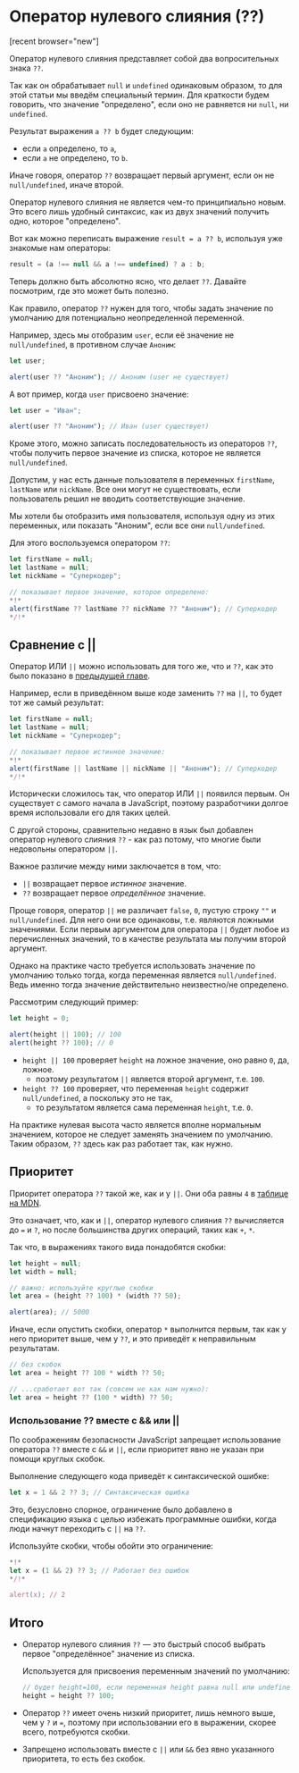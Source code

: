 # Оператор нулевого слияния (??)

[recent browser="new"]

Оператор нулевого слияния представляет собой два вопросительных знака `??`.

Так как он обрабатывает `null` и `undefined` одинаковым образом, то для этой статьи мы введём специальный термин. Для краткости будем говорить, что значение "определено",  если оно не равняется ни `null`, ни `undefined`.

Результат выражения `a ?? b` будет следующим:
- если `a` определено, то `a`,
- если `a` не определено, то `b`.

Иначе говоря, оператор `??` возвращает первый аргумент, если он не `null/undefined`, иначе второй.

Оператор нулевого слияния не является чем-то принципиально новым. Это всего лишь удобный синтаксис, как из двух значений получить одно, которое "определено".

Вот как можно переписать выражение `result = a ?? b`, используя уже знакомые нам операторы:

```js
result = (a !== null && a !== undefined) ? a : b;
```

Теперь должно быть абсолютно ясно, что делает `??`. Давайте посмотрим, где это может быть полезно.

Как правило, оператор `??` нужен для того, чтобы задать значение по умолчанию для потенциально неопределенной переменной.

Например, здесь мы отобразим `user`, если её значение не `null/undefined`, в противном случае `Аноним`:

```js run
let user;

alert(user ?? "Аноним"); // Аноним (user не существует)
```

А вот пример, когда `user` присвоено значение:

```js run
let user = "Иван";

alert(user ?? "Аноним"); // Иван (user существует)
```

Кроме этого, можно записать последовательность из операторов `??`, чтобы получить первое значение из списка, которое не является `null/undefined`.

Допустим, у нас есть данные пользователя в переменных `firstName`, `lastName` или `nickName`. Все они могут не существовать, если пользователь решил не вводить соответствующие значение.

Мы хотели бы отобразить имя пользователя, используя одну из этих переменных, или показать "Аноним", если все они `null/undefined`.

Для этого воспользуемся оператором `??`:

```js run
let firstName = null;
let lastName = null;
let nickName = "Суперкодер";

// показывает первое значение, которое определено:
*!*
alert(firstName ?? lastName ?? nickName ?? "Аноним"); // Суперкодер
*/!*
```

## Сравнение с ||

Оператор ИЛИ `||` можно использовать для того же, что и `??`, как это было показано в [предыдущей главе](info:logical-operators#or-finds-the-first-truthy-value).

Например, если в приведённом выше коде заменить `??` на `||`, то будет тот же самый результат:

```js run
let firstName = null;
let lastName = null;
let nickName = "Суперкодер";

// показывает первое истинное значение:
*!*
alert(firstName || lastName || nickName || "Аноним"); // Суперкодер
*/!*
```

Исторически сложилось так, что оператор ИЛИ `||` появился первым. Он существует с самого начала в JavaScript, поэтому разработчики долгое время использовали его для таких целей.

С другой стороны, сравнительно недавно в язык был добавлен оператор нулевого слияния `??` - как раз потому, что многие были недовольны оператором `||`.

Важное различие между ними заключается в том, что:
- `||` возвращает первое *истинное* значение.
- `??` возвращает первое *определённое* значение.

Проще говоря, оператор `||` не различает `false`, `0`, пустую строку `""` и `null/undefined`. Для него они все одинаковы, т.е. являются ложными значениями. Если первым аргументом для оператора `||` будет любое из перечисленных значений, то в качестве результата мы получим второй аргумент.

Однако на практике часто требуется использовать значение по умолчанию только тогда, когда переменная является `null/undefined`. Ведь именно тогда значение действительно неизвестно/не определено.

Рассмотрим следующий пример:

```js run
let height = 0;

alert(height || 100); // 100
alert(height ?? 100); // 0
```

- `height || 100` проверяет `height` на ложное значение, оно равно `0`, да, ложное.
    - поэтому результатом `||` является второй аргумент, т.е. `100`.
- `height ?? 100` проверяет, что переменная `height` содержит `null/undefined`, а поскольку это не так,
    - то результатом является сама переменная `height`, т.е. `0`.

На практике нулевая высота часто является вполне нормальным значением, которое не следует заменять значением по умолчанию. Таким образом, `??` здесь как раз работает так, как нужно.

## Приоритет

Приоритет оператора `??` такой же, как и у `||`. Они оба равны `4` в [таблице на MDN](https://developer.mozilla.org/en-US/docs/Web/JavaScript/Reference/Operators/Operator_Precedence#Table).

Это означает, что, как и `||`, оператор нулевого слияния `??` вычисляется до `=` и `?`, но после большинства других операций, таких как `+`, `*`.

Так что, в выражениях такого вида понадобятся скобки:

```js run
let height = null;
let width = null;

// важно: используйте круглые скобки
let area = (height ?? 100) * (width ?? 50);

alert(area); // 5000
```

Иначе, если опустить скобки, оператор `*` выполнится первым, так как у него приоритет выше, чем у `??`, и это приведёт к неправильным результатам.

```js
// без скобок
let area = height ?? 100 * width ?? 50;

// ...сработает вот так (совсем не как нам нужно):
let area = height ?? (100 * width) ?? 50;
```

### Использование ?? вместе с && или ||

По соображениям безопасности JavaScript запрещает использование оператора `??` вместе с `&&` и `||`, если приоритет явно не указан при помощи круглых скобок.

Выполнение следующего кода приведёт к синтаксической ошибке:

```js run
let x = 1 && 2 ?? 3; // Синтаксическая ошибка
```

Это, безусловно спорное, ограничение было добавлено в спецификацию языка с целью избежать программные ошибки, когда люди начнут переходить с `||` на `??`.

Используйте скобки, чтобы обойти это ограничение:

```js run
*!*
let x = (1 && 2) ?? 3; // Работает без ошибок
*/!*

alert(x); // 2
```

## Итого

- Оператор нулевого слияния `??` — это быстрый способ выбрать первое "определённое" значение из списка.

    Используется для присвоения переменным значений по умолчанию:

    ```js
    // будет height=100, если переменная height равна null или undefined
    height = height ?? 100;
    ```

- Оператор `??` имеет очень низкий приоритет, лишь немного выше, чем у `?` и `=`, поэтому при использовании его в выражении, скорее всего, потребуются скобки.
- Запрещено использовать вместе с `||` или `&&` без явно указанного приоритета, то есть без скобок.
